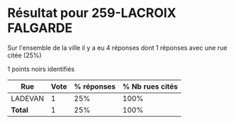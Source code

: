 # Résultat pour 259-LACROIX FALGARDE

Sur l'ensemble de la ville il y a eu 4 réponses dont 1 réponses avec une rue citée (25%)

1 points noirs identifiés

| Rue | Vote | % réponses | % Nb rues cités|
|-----|------|------------|----------------|
| LADEVAN | 1 | 25% | 100%|
| **Total** | 1 | 25% | 100%|
